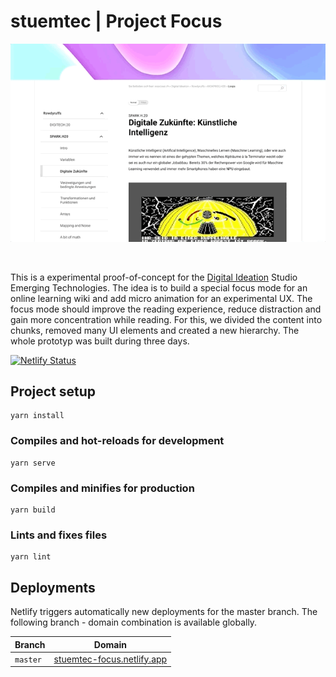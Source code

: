 # stuemtec | Project Focus

![Figma Demo](src/assets/figma.gif)

<br />

This is a experimental proof-of-concept for the [Digital Ideation](https://www.hslu.ch/en/lucerne-school-of-information-technology/degree-programs/bachelor/digital-ideation/) Studio Emerging Technologies. The idea is to build a special focus mode for an online learning wiki and add micro animation for an experimental UX. The focus mode should improve the reading experience, reduce distraction and gain more concentration while reading. For this, we divided the content into chunks, removed many UI elements and created a new hierarchy. The whole prototyp was built during three days.

[![Netlify Status](https://api.netlify.com/api/v1/badges/c06c6ccd-361a-4f5a-9dc6-cf377518614c/deploy-status)](https://app.netlify.com/sites/stuemtec-focus/deploys)

## Project setup
```
yarn install
```

### Compiles and hot-reloads for development
```
yarn serve
```

### Compiles and minifies for production
```
yarn build
```

### Lints and fixes files
```
yarn lint
```
## Deployments

Netlify triggers automatically new deployments for the master branch. The following branch - domain combination is available globally.

| Branch   | Domain                                               |
| -------- | ---------------------------------------------------- |
| `master` | [stuemtec-focus.netlify.app](https://stuemtec-focus.netlify.app) |
